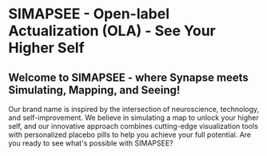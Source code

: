 
# SIMAPSEE - Open-label Actualization (OLA) - See Your Higher Self

## Welcome to SIMAPSEE - where Synapse meets Simulating, Mapping, and Seeing! 

Our brand name is inspired by the intersection of neuroscience, technology, and self-improvement. We believe in simulating a map to unlock your higher self, and our innovative approach combines cutting-edge visualization tools with personalized placebo pills to help you achieve your full potential. Are you ready to see what's possible with SIMAPSEE?

